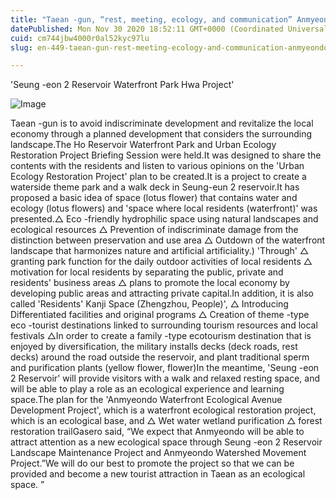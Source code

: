```yaml
---
title: "Taean -gun, “rest, meeting, ecology, and communication” Anmyeondo Waterfront Theme Park!"
datePublished: Mon Nov 30 2020 18:52:11 GMT+0000 (Coordinated Universal Time)
cuid: cm744jbw4000r0al52kyc97lu
slug: en-449-taean-gun-rest-meeting-ecology-and-communication-anmyeondo-waterfront-theme-park

---
```



'Seung -eon 2 Reservoir Waterfront Park Hwa Project'

![Image](https://cdn.hashnode.com/res/hashnode/image/upload/v1739498570060/d54a6520-5c18-4ea9-b308-89035ecce1f6.jpeg)

Taean -gun is to avoid indiscriminate development and revitalize the local economy through a planned development that considers the surrounding landscape.The Ho Reservoir Waterfront Park and Urban Ecology Restoration Project Briefing Session were held.It was designed to share the contents with the residents and listen to various opinions on the 'Urban Ecology Restoration Project' plan to be created.It is a project to create a waterside theme park and a walk deck in Seung-eun 2 reservoir.It has proposed a basic idea of ​​space (lotus flower) that contains water and ecology (lotus flowers) and 'space where local residents (waterfront)' was presented.△ Eco -friendly hydrophilic space using natural landscapes and ecological resources △ Prevention of indiscriminate damage from the distinction between preservation and use area △ Outdown of the waterfront landscape that harmonizes nature and artificial artificiality.) 'Through' △ granting park function for the daily outdoor activities of local residents △ motivation for local residents by separating the public, private and residents' business areas △ plans to promote the local economy by developing public areas and attracting private capital.In addition, it is also called 'Residents' Kanji Space (Zhengzhou, People)', △ Introducing Differentiated facilities and original programs △ Creation of theme -type eco -tourist destinations linked to surrounding tourism resources and local festivals △In order to create a family -type ecotourism destination that is enjoyed by diversification, the military installs decks (deck roads, rest decks) around the road outside the reservoir, and plant traditional sperm and purification plants (yellow flower, flower)In the meantime, 'Seung -eon 2 Reservoir' will provide visitors with a walk and relaxed resting space, and will be able to play a role as an ecological experience and learning space.The plan for the 'Anmyeondo Waterfront Ecological Avenue Development Project', which is a waterfront ecological restoration project, which is an ecological base, and △ Wet water wetland purification △ forest restoration trailGasero said, “We expect that Anmyeondo will be able to attract attention as a new ecological space through Seung -eon 2 Reservoir Landscape Maintenance Project and Anmyeondo Watershed Movement Project.”We will do our best to promote the project so that we can be provided and become a new tourist attraction in Taean as an ecological space. ”